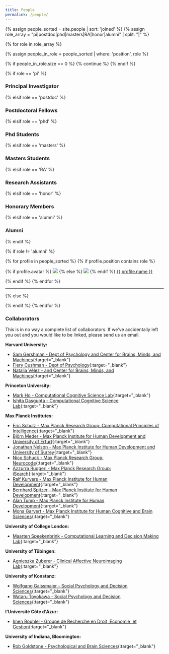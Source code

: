 ```yaml
---
title: People
permalink: /people/
---
```


{% assign people_sorted = site.people | sort: 'joined' %}
{% assign role_array = "pi|postdoc|phd|masters|RA|honor|alumni" | split: "|" %}

{% for role in role_array %}

{% assign people_in_role = people_sorted | where: 'position', role %}

<!-- Skip section if there's nobody -->
{% if people_in_role.size == 0 %}
  {% continue %}
{% endif %}

<div class="pos_header">
{% if role == 'pi' %}
<h3>Principal Investigator</h3>
 {% elsif role == 'postdoc' %}
<h3>Postdoctoral Fellows</h3>
 {% elsif role == 'phd' %}
<h3>Phd Students</h3>
 {% elsif role == 'masters' %}
<h3> Masters Students </h3>
 {% elsif role == 'RA' %}
<h3>Research Assistants</h3>
 {% elsif role == 'honor' %}
<h3>Honorary Members</h3>
 {% elsif role == 'alumni' %}
<h3>Alumni</h3>
{% endif %}
</div>

{% if role != 'alumni' %}
<div class="content list people">
  {% for profile in people_sorted %}
    {% if profile.position contains role %}
      <div class="list-item-people">
        <p class="list-post-title">
          {% if profile.avatar %}
            <a href="{{ site.baseurl }}{{ profile.url }}"><img class="profile-thumbnail" src="{{site.baseurl}}/images/people/{{profile.avatar}}"></a>
          {% else %}
            <a href="{{ site.baseurl }}{{ profile.url }}"><img class="profile-thumbnail" src="http://evansheline.com/wp-content/uploads/2011/02/facebook-Storm-Trooper.jpg"></a>
          {% endif %}
          <a class="name" href="{{ site.baseurl }}{{ profile.url }}">{{ profile.name }}</a>
        </p>
      </div>    
    {% endif %}
  {% endfor %}
</div>
<hr>

{% else %}


{% endif %}
{% endfor %}


### Collaborators

This is in no way a complete list of collaborators. If we've accidentally left you out and you would like to be linked, please send us an email.

**Harvard University:**
- [Sam Gershman - Dept of Psychology and Center for Brains, Minds, and Machines](http://gershmanlab.webfactional.com/people/sam.html){:target="_blank"}
- [Fiery Cushman - Dept of Psychology](https://psychology.fas.harvard.edu/people/fiery-cushman){:target="_blank"}
- [Natalia Vélez - and Center for Brains, Minds, and Machines](http://gershmanlab.webfactional.com/people/natalia.html){:target="_blank"}

**Princeton University:**
- [Mark Ho - Computational Cognitive Science Lab](https://markkho.github.io/){:target="_blank"}
- [Ishita Dasgupta - Computational Cognitive Science Lab](https://ishita-dg.github.io/){:target="_blank"}

**Max Planck Institutes:**

- [Eric Schulz - Max Planck Research Group: Computational Principles of Intelligence](http://cpilab.org/){:target="_blank"}
- [Björn Meder - Max Planck Institute for Human Development and University of Erfurt](https://bmeder.org/){:target="_blank"}
- [Jonathan Nelson - Max Planck Institute for Human Development and University of Surrey](https://www.jonathandnelson.com/){:target="_blank"}
- [Nico Schuck - Max Planck Research Group: Neurocode](https://schucklab.gitlab.io/){:target="_blank"}
- [Azzurra Ruggeri - Max Planck Research Group: iSearch](https://www.mpib-berlin.mpg.de/staff/azzurra-ruggeri.html){:target="_blank"}
- [Ralf Kurvers - Max Planck Institute for Human Development](https://www.mpib-berlin.mpg.de/person/93403){:target="_blank"}
- [Bernhard Spitzer - Max Planck Institute for Human Development](https://www.mpib-berlin.mpg.de/staff/bernhard-spitzer){:target="_blank"}
- [Alan Tump - Max Planck Institute for Human Development](https://www.mpib-berlin.mpg.de/staff/alan-novaes-tump){:target="_blank"}
- [Mona Garvert - Max Planck Institute for Human Cognitive and Brain Sciences](https://www.cbs.mpg.de/employees/garvert){:target="_blank"}

**University of College London:**
- [Maarten Speekenbrink - Computational Learning and Decision Making Lab](https://speekenbrink-lab.github.io/){:target="_blank"}

**University of Tübingen:**
- [Agnieszka Zuberer - Clinical Affective Neuroimaging Lab](https://scholar.google.com/citations?user=b1cBJ1EAAAAJ&hl){:target="_blank"}

**University of Konstanz:**
- [Wolfgang Gaissmaier - Social Psychology and Decision Sciences](https://www.spds.uni-konstanz.de/prof-dr-wolfgang-gaissmaier?page=1){:target="_blank"}
- [Wataru Toyokawa - Social Psychology and Decision Sciences](https://www.spds.uni-konstanz.de/dr-wataru-toyokawa){:target="_blank"}


**l'Université Côte d'Azur:**
- [Imen Bouhlel - Groupe de Recherche en Droit, Economie, et Gestion](http://unice.fr/membres/tous-les-membres/gredeg/bouhlel-imen){:target="_blank"}
 
**University of Indiana, Bloomington:**
- [Rob Goldstone - Psychological and Brain Sciences](https://pcl.sitehost.iu.edu/rgoldsto/rob.html){:target="_blank"}


<!-- 
### Alumni

| Who are they | When were they here | Where they went |
| :------------- |:-------------| :-----------|
| [Steve Antos](http://kordinglab.com/people/steve_antos/index.html) | Graduate Student (2012 - 2019) | - |
| [Sofia Triantafillou](https://www.dbmi.pitt.edu/node/54091) | Postdoc (2016 - 2018) | Asst Prof. at University of Pittsburgh |
| [Gaiqing Kong](https://gaiqingkong.github.io/) | Visiting Scholar (2016 - 2018) | Postdoc at UCL |
| Claire Chambers | Postdoc (2015 - 2018) | - |

 -->
<br>